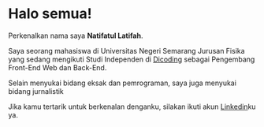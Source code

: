 # Halo semua! 

Perkenalkan nama saya **Natifatul Latifah**.

Saya seorang mahasiswa di Universitas Negeri Semarang Jurusan Fisika yang sedang mengikuti Studi Independen di [Dicoding](https://www.dicoding.com/) sebagai Pengembang Front-End Web dan Back-End.

Selain menyukai bidang eksak dan pemrograman, saya juga menyukai bidang jurnalistik

Jika kamu tertarik untuk berkenalan denganku, silakan ikuti akun [Linkedin](https://www.linkedin.com/in/natifatul-latifah-714421267/)ku ya.
